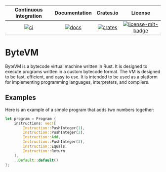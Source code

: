 | Continuous Integration |  Documentation  |     Crates.io     |              License               |
|:----------------------:|:---------------:|:-----------------:|:----------------------------------:|
|     [![ci][1]][2]      | [![docs][5]][6] | [![crates][7]][8] | [![license-mit-badge][]](#license) |

[1]: https://github.com/burdockcascade/bytevm/actions/workflows/ci.yml/badge.svg?branch=master
[2]: https://github.com/burdockcascade/bytevm/actions/workflows/ci.yml
[5]: https://docs.rs/bytevm/badge.svg
[6]: https://docs.rs/bytevm
[7]: https://img.shields.io/crates/v/bytevm.svg
[8]: https://crates.io/crates/bytevm
[license-mit-badge]: https://img.shields.io/badge/license-MIT-blue.svg

# ByteVM
ByteVM is a bytecode virtual machine written in Rust. It is designed to execute programs written in a custom bytecode format. The VM is designed to be fast, efficient, and easy to use. It is intended to be used as a platform for implementing programming languages, interpreters, and compilers.

## Examples
Here is an example of a simple program that adds two numbers together:
```rust
let program = Program {
    instructions: vec![
        Instruction::PushInteger(1),
        Instruction::PushInteger(2),
        Instruction::Add,
        Instruction::PushInteger(3),
        Instruction::Equals,
        Instruction::Return
    ],
    ..Default::default()
};
```